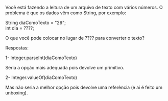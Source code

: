 Você está fazendo a leitura de um arquivo de texto com vários números. O problema é que os dados vêm como String, por exemplo:

String diaComoTexto = "29";<br>
int dia = ????;<br>

O que você pode colocar no lugar de ???? para converter o texto?

Respostas:

1- Integer.parseInt(diaComoTexto)

Seria a opção mais adequada pois devolve um primitivo.


2- Integer.valueOf(diaComoTexto)

Mas não seria a melhor opção pois devolve uma referência (e ai é feito um unboxing).